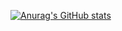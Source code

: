 [![Anurag's GitHub stats](https://github-readme-stats.vercel.app/api?username=mj9457&count_private=true&show_icons=true&theme=radical&repo=github-readme-stats)](https://github.com/anuraghazra/github-readme-stats)
